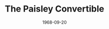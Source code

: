 ---
title: The Paisley Convertible
date: 1968-09-20
opening_date: 1968-09-20
closing_date: 1968-09-28
layout: productions
playbill:
Theatre: Theatre Jacksonville
Venue: Little Theatre
cast:
- Amy Rogers: Bonnie Hiltabidle
- Charlie Rogers: Jesse Waller
- Ralph Keppleman: Dick Kerekes
- Meg Tynan: Elise Hallowes
- Sylvia Greer: Jeanne Marie Lee
crew:
- Director: Robert Knowles
- Production Designer:
  - Phil Fitzpatrick
  - John Walker
- Stage Manager: Mary Ellen Calhoun
- Assistant Stage Manager: James Raney
- Lighting:
  - Bill Bacon
  - Joseph Curry Allison II
  - Lois Navarre
  - Ray Navarre
- Sound: Fernando Velandia
- Properties:
  - Katie Raven
  - Judy DeSane
  - Sally Whitehouse
  - Norma Patrick
  - Mary Coyle
  - Janet McCabe
  - Suzanne Lanier
- Set Construction:
  - Katie Raven
  - Mary Ellen Calhoun
  - Suzanne Lanier
  - Ham Waddell
  - Maria Alarcon
  - John Walker
- Publicity:
  - Lois Navarre
  - Richard Laurence Baron
- Make-up: John Walker
---